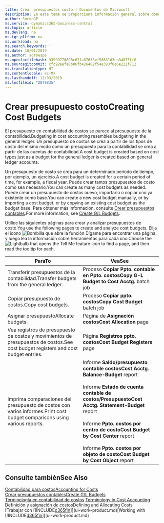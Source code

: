 ```yaml
---
title: Crear presupuestos costo | Documentos de Microsoft
description: En este tema se proporciona información general sobre dónde crear y analizar presupuestos de costos.
author: SorenGP
ms.service: dynamics365-business-central
ms.topic: article
ms.devlang: na
ms.tgt_pltfrm: na
ms.workload: na
ms.search.keywords: ''
ms.date: 10/01/2019
ms.author: sgroespe
ms.openlocfilehash: 33999778898c671a87638ef5868103ea34875ff8
ms.sourcegitcommit: cfc92eefa8b06fb426482f54e393f0e6e222f712
ms.translationtype: HT
ms.contentlocale: es-MX
ms.lasthandoff: 12/03/2019
ms.locfileid: "2879835"
---
```

# <a name="creating-cost-budgets"></a><span data-ttu-id="21ba5-103">Crear presupuesto costo</span><span class="sxs-lookup"><span data-stu-id="21ba5-103">Creating Cost Budgets</span></span>
<span data-ttu-id="21ba5-104">El presupuesto en contabilidad de costos se parece al presupuesto de la contabilidad.</span><span class="sxs-lookup"><span data-stu-id="21ba5-104">Budgeting in cost accounting resembles budgeting in the general ledger.</span></span> <span data-ttu-id="21ba5-105">Un presupuesto de costos se crea a partir de los tipos de costo del mismo modo como un presupuesto para la contabilidad se crea a partir de las cuentas de contabilidad.</span><span class="sxs-lookup"><span data-stu-id="21ba5-105">A cost budget is created based on cost types just as a budget for the general ledger is created based on general ledger accounts.</span></span>  

<span data-ttu-id="21ba5-106">Un presupuesto de costo se crea para un determinado periodo de tiempo, por ejemplo, un ejercicio.</span><span class="sxs-lookup"><span data-stu-id="21ba5-106">A cost budget is created for a certain period of time, for example, a fiscal year.</span></span> <span data-ttu-id="21ba5-107">Puede crear tantos presupuestos de costo como sea necesario.</span><span class="sxs-lookup"><span data-stu-id="21ba5-107">You can create as many cost budgets as needed.</span></span> <span data-ttu-id="21ba5-108">Puede crear un presupuesto de costos nuevo, importarlo o copiar uno ya existente como base.</span><span class="sxs-lookup"><span data-stu-id="21ba5-108">You can create a new cost budget manually, or by importing a cost budget, or by copying an existing cost budget as the budget base.</span></span> <span data-ttu-id="21ba5-109">Para obtener más información, consulte [Crear presupuestos contables](finance-how-create-budgets.md).</span><span class="sxs-lookup"><span data-stu-id="21ba5-109">For more information, see [Create G/L Budgets](finance-how-create-budgets.md).</span></span>

<span data-ttu-id="21ba5-110">Utilice las siguientes páginas para crear y analizar presupuestos de costo.</span><span class="sxs-lookup"><span data-stu-id="21ba5-110">You use the following pages to create and analyze cost budgets.</span></span> <span data-ttu-id="21ba5-111">Elija el icono ![Bombilla que abre la función Dígame](media/ui-search/search_small.png "Dígame qué desea hacer") para encontrar una página, y luego lea la información sobre herramientas para cada uno.</span><span class="sxs-lookup"><span data-stu-id="21ba5-111">Choose the ![Lightbulb that opens the Tell Me feature](media/ui-search/search_small.png "Tell me what you want to do") icon to find a page, and then read the tooltip for each.</span></span>

|<span data-ttu-id="21ba5-112">Para</span><span class="sxs-lookup"><span data-stu-id="21ba5-112">To</span></span>|<span data-ttu-id="21ba5-113">Vea</span><span class="sxs-lookup"><span data-stu-id="21ba5-113">See</span></span>|  
|--------|---------|  
|<span data-ttu-id="21ba5-114">Transferir presupuestos de la contabilidad.</span><span class="sxs-lookup"><span data-stu-id="21ba5-114">Transfer budgets from the general ledger.</span></span>|<span data-ttu-id="21ba5-115">Proceso **Copiar Ppto. contable en Ppto. costos**</span><span class="sxs-lookup"><span data-stu-id="21ba5-115">**Copy G-L Budget to Cost Acctg.** batch job</span></span>|  
|<span data-ttu-id="21ba5-116">Copiar presupuesto de costos.</span><span class="sxs-lookup"><span data-stu-id="21ba5-116">Copy cost budgets.</span></span>|<span data-ttu-id="21ba5-117">Proceso **Copiar ppto. costos**</span><span class="sxs-lookup"><span data-stu-id="21ba5-117">**Copy Cost Budget** batch job</span></span>|  
|<span data-ttu-id="21ba5-118">Asignar presupuesto</span><span class="sxs-lookup"><span data-stu-id="21ba5-118">Allocate budgets.</span></span>|<span data-ttu-id="21ba5-119">Página de **Asignación costos**</span><span class="sxs-lookup"><span data-stu-id="21ba5-119">**Cost Allocation** page</span></span>|  
|<span data-ttu-id="21ba5-120">Vea registros de presupuesto de costos y movimientos de presupuestos de costos.</span><span class="sxs-lookup"><span data-stu-id="21ba5-120">See cost budget registers and cost budget entries.</span></span>|<span data-ttu-id="21ba5-121">Página **Registros ppto. costos**</span><span class="sxs-lookup"><span data-stu-id="21ba5-121">**Cost Budget Registers** page</span></span>|  
|<span data-ttu-id="21ba5-122">Imprima comparaciones del presupuesto de costos con varios informes.</span><span class="sxs-lookup"><span data-stu-id="21ba5-122">Print cost budget comparisons using various reports.</span></span>|<span data-ttu-id="21ba5-123">Informe **Saldo/presupuesto contable costos**</span><span class="sxs-lookup"><span data-stu-id="21ba5-123">**Cost Acctg. Balance-Budget** report</span></span><br /><br /> <span data-ttu-id="21ba5-124">Informe **Estado de cuenta contable de costos/Presupuesto**</span><span class="sxs-lookup"><span data-stu-id="21ba5-124">**Cost Acctg. Statement-Budget** report</span></span><br /><br /> <span data-ttu-id="21ba5-125">Informe **Ppto. costos por centro de costo**</span><span class="sxs-lookup"><span data-stu-id="21ba5-125">**Cost Budget by Cost Center** report</span></span><br /><br /> <span data-ttu-id="21ba5-126">Informe **Ppto. costos por objeto de costo**</span><span class="sxs-lookup"><span data-stu-id="21ba5-126">**Cost Budget by Cost Object** report</span></span>|  

## <a name="see-also"></a><span data-ttu-id="21ba5-127">Consulte también</span><span class="sxs-lookup"><span data-stu-id="21ba5-127">See Also</span></span>  
[<span data-ttu-id="21ba5-128">Contabilidad para costos</span><span class="sxs-lookup"><span data-stu-id="21ba5-128">Accounting for Costs</span></span>](finance-manage-cost-accounting.md)  
[<span data-ttu-id="21ba5-129">Crear presupuestos contables</span><span class="sxs-lookup"><span data-stu-id="21ba5-129">Create G/L Budgets</span></span>](finance-how-create-budgets.md)  
<span data-ttu-id="21ba5-130">[Terminología en contabilidad de costos](finance-terminology-in-cost-accounting.md) </span><span class="sxs-lookup"><span data-stu-id="21ba5-130">[Terminology in Cost Accounting](finance-terminology-in-cost-accounting.md) </span></span>  
[<span data-ttu-id="21ba5-131">Definición y asignación de costos</span><span class="sxs-lookup"><span data-stu-id="21ba5-131">Defining and Allocating Costs</span></span>](finance-define-and-allocate-costs.md)  
<span data-ttu-id="21ba5-132">[Trabajar con [!INCLUDE[d365fin](includes/d365fin_md.md)]](ui-work-product.md)</span><span class="sxs-lookup"><span data-stu-id="21ba5-132">[Working with [!INCLUDE[d365fin](includes/d365fin_md.md)]](ui-work-product.md)</span></span>
